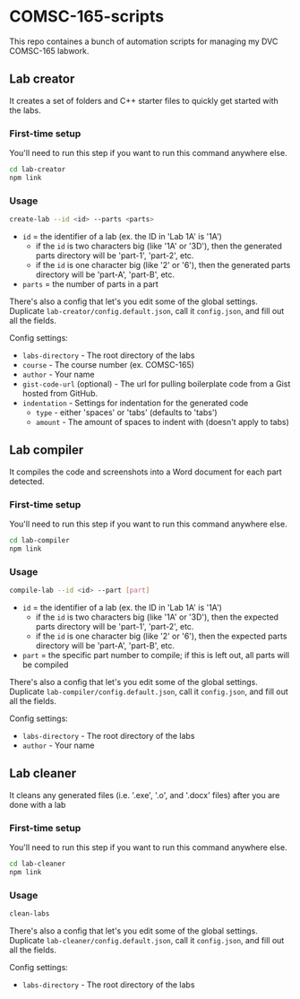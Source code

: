 # COMSC-165-scripts
This repo containes a bunch of automation scripts for managing my DVC COMSC-165 labwork.


## Lab creator
It creates a set of folders and C++ starter files to quickly get started with the labs.

### First-time setup
You'll need to run this step if you want to run this command anywhere else.
```bash
cd lab-creator
npm link
```

### Usage
```bash
create-lab --id <id> --parts <parts>
```

* `id` = the identifier of a lab (ex. the ID in 'Lab 1A' is '1A')
  * if the `id` is two characters big (like '1A' or '3D'), then the generated parts directory will be 'part-1', 'part-2', etc.
  * if the `id` is one character big (like '2' or '6'), then the generated parts directory will be 'part-A', 'part-B', etc.
* `parts` = the number of parts in a part

There's also a config that let's you edit some of the global settings. Duplicate `lab-creator/config.default.json`, call it `config.json`, and fill out all the fields.

Config settings:
* `labs-directory` - The root directory of the labs
* `course` - The course number (ex. COMSC-165)
* `author` - Your name
* `gist-code-url` (optional) - The url for pulling boilerplate code from a Gist hosted from GitHub.
* `indentation` - Settings for indentation for the generated code
  * `type` - either 'spaces' or 'tabs' (defaults to 'tabs')
  * `amount` - The amount of spaces to indent with (doesn't apply to tabs)


## Lab compiler
It compiles the code and screenshots into a Word document for each part detected.

### First-time setup
You'll need to run this step if you want to run this command anywhere else.
```bash
cd lab-compiler
npm link
```

### Usage
```bash
compile-lab --id <id> --part [part]
```

* `id` = the identifier of a lab (ex. the ID in 'Lab 1A' is '1A')
  * if the `id` is two characters big (like '1A' or '3D'), then the expected parts directory will be 'part-1', 'part-2', etc.
  * if the `id` is one character big (like '2' or '6'), then the expected parts directory will be 'part-A', 'part-B', etc.
* `part` = the specific part number to compile; if this is left out, all parts will be compiled

There's also a config that let's you edit some of the global settings. Duplicate `lab-compiler/config.default.json`, call it `config.json`, and fill out all the fields.

Config settings:
* `labs-directory` - The root directory of the labs
* `author` - Your name


## Lab cleaner
It cleans any generated files (i.e. '.exe', '.o', and '.docx' files) after you are done with a lab

### First-time setup
You'll need to run this step if you want to run this command anywhere else.
```bash
cd lab-cleaner
npm link
```

### Usage
```bash
clean-labs
```

There's also a config that let's you edit some of the global settings. Duplicate `lab-cleaner/config.default.json`, call it `config.json`, and fill out all the fields.

Config settings:
* `labs-directory` - The root directory of the labs